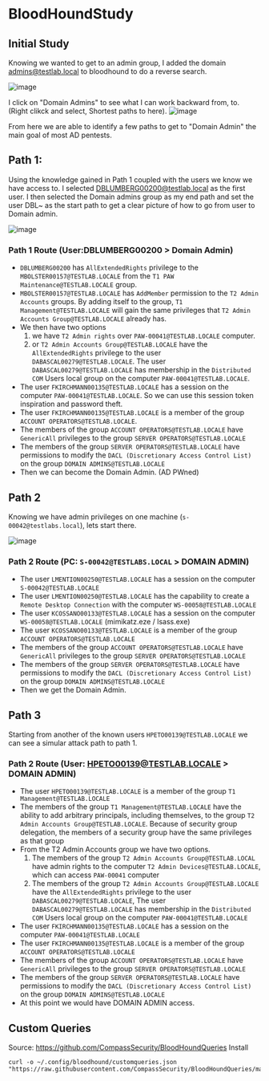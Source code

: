 # BloodHoundStudy

## Initial Study
Knowing we wanted to get to an admin group, I added the domain admins@testlab.local to bloodhound to do a reverse search. 

![image](https://github.com/AssassinUKG/BloodHoundStudy/assets/5285547/b7d2799e-b2ce-45bd-9425-5e5183f38184)

I click on "Domain Admins" to see what I can work backward from, to. (Right clikck and select, Shortest paths to here). 
![image](https://github.com/AssassinUKG/BloodHoundStudy/assets/5285547/f6fef898-712c-494f-b7ac-4d6d707171e7)

From here we are able to identify a few paths to get to "Domain Admin" the main goal of most AD pentests.

## Path 1:
Using the knowledge gained in Path 1 coupled with the users we know we have access to. I selected DBLUMBERG00200@testlab.local as the first user. 
I then selected the Domain admins group as my end path and set the user DBL~ as the start path to get a clear picture of how to go from user to Domain admin. 

![image](https://github.com/AssassinUKG/BloodHoundStudy/assets/5285547/4b5b1074-bbfe-4fc6-a41b-af4882e1ba73)

### Path 1 Route (User:DBLUMBERG00200 > Domain Admin)
- `DBLUMBERG00200` has `AllExtendedRights` privilege to the `MBOLSTER00157@TESTLAB.LOCALE` from the `T1 PAW Maintenance@TESTLAB.LOCALE` group.   
- `MBOLSTER00157@TESTLAB.LOCALE` has `AddMember` permission to the `T2 Admin Accounts` groups. By adding itself to the group, `T1 Management@TESTLAB.LOCALE` will gain the same privileges that `T2 Admin Accounts Group@TESTLAB.LOCALE` already has.    
- We then have two options
   1. we have `T2 Admin rights` over `PAW-00041@TESTLAB.LOCALE` computer.
   2.  or `T2 Admin Accounts Group@TESTLAB.LOCALE` have the `AllExtendedRights` privilege to the user `DABASCAL00279@TESTLAB.LOCALE`. The user `DABASCAL00279@TESTLAB.LOCALE` has membership in the `Distributed COM` Users local group on the computer `PAW-00041@TESTLAB.LOCALE`.    
- The user `FKIRCHMANN00135@TESTLAB.LOCALE` has a session on the computer `PAW-00041@TESTLAB.LOCALE`. So we can use this session token inspiration and password theft.   
- The user `FKIRCHMANN00135@TESTLAB.LOCALE` is a member of the group `ACCOUNT OPERATORS@TESTLAB.LOCALE`.    
- The members of the group `ACCOUNT OPERATORS@TESTLAB.LOCALE` have `GenericAll` privileges to the group `SERVER OPERATORS@TESTLAB.LOCALE`  
- The members of the group `SERVER OPERATORS@TESTLAB.LOCALE` have permissions to modify the `DACL (Discretionary Access Control List)` on the group `DOMAIN ADMINS@TESTLAB.LOCALE`   
- Then we can become the Domain Admin. (AD PWned)

## Path 2
Knowing we have admin privileges on one machine (`s-00042@testlabs.local`), lets start there. 

![image](https://github.com/AssassinUKG/BloodHoundStudy/assets/5285547/97438d18-5697-4c5d-a4c3-d773ed353ac9)

### Path 2 Route (PC: `S-00042@TESTLABS.LOCAL` > DOMAIN ADMIN)
- The user `LMENTION00250@TESTLAB.LOCALE` has a session on the computer `S-00042@TESTLAB.LOCALE`
- The user `LMENTION00250@TESTLAB.LOCALE` has the capability to create a `Remote Desktop Connection` with the computer `WS-00058@TESTLAB.LOCALE`
- The user `KCOSSANO00133@TESTLAB.LOCALE` has a session on the computer `WS-00058@TESTLAB.LOCALE` (mimikatz.eze / lsass.exe)
- The user `KCOSSANO00133@TESTLAB.LOCALE` is a member of the group `ACCOUNT OPERATORS@TESTLAB.LOCALE`
- The members of the group `ACCOUNT OPERATORS@TESTLAB.LOCALE` have `GenericAll` privileges to the group `SERVER OPERATORS@TESTLAB.LOCALE`
- The members of the group `SERVER OPERATORS@TESTLAB.LOCALE` have permissions to modify the `DACL (Discretionary Access Control List)` on the group `DOMAIN ADMINS@TESTLAB.LOCALE`
- Then we get the Domain Admin.

## Path 3
Starting from another of the known users `HPETO00139@TESTLAB.LOCALE` we can see a simular attack path to path 1. 

### Path 2 Route (User: HPETO00139@TESTLAB.LOCALE > DOMAIN ADMIN)
- The user `HPETO00139@TESTLAB.LOCALE` is a member of the group `T1 Management@TESTLAB.LOCALE`
- The members of the group `T1 Management@TESTLAB.LOCALE` have the ability to add arbitrary principals, including themselves, to the group `T2 Admin Accounts Group@TESTLAB.LOCALE`. Because of security group delegation, the members of a security group have the same privileges as that group
- From the T2 Admin Accounts group we have two options.
   1. The members of the group `T2 Admin Accounts Group@TESTLAB.LOCAL` have admin rights to the computer `T2 Admin Devices@TESTLAB.LOCALE`, which can access `PAW-00041` computer
   2. The members of the group `T2 Admin Accounts Group@TESTLAB.LOCALE` have the `AllExtendedRights` privilege to the user `DABASCAL00279@TESTLAB.LOCALE`, The user `DABASCAL00279@TESTLAB.LOCALE` has membership in the `Distributed COM` Users local group on the computer `PAW-00041@TESTLAB.LOCALE`
- The user `FKIRCHMANN00135@TESTLAB.LOCALE` has a session on the computer `PAW-00041@TESTLAB.LOCALE`
- The user `FKIRCHMANN00135@TESTLAB.LOCALE` is a member of the group `ACCOUNT OPERATORS@TESTLAB.LOCALE`
- The members of the group `ACCOUNT OPERATORS@TESTLAB.LOCALE` have `GenericAll` privileges to the group `SERVER OPERATORS@TESTLAB.LOCALE`
- The members of the group `SERVER OPERATORS@TESTLAB.LOCALE` have permissions to modify the `DACL (Discretionary Access Control List)` on the group `DOMAIN ADMINS@TESTLAB.LOCALE`
- At this point we would have DOMAIN ADMIN access.

## Custom Queries
Source: https://github.com/CompassSecurity/BloodHoundQueries
Install
```
curl -o ~/.config/bloodhound/customqueries.json "https://raw.githubusercontent.com/CompassSecurity/BloodHoundQueries/master/BloodHound_Custom_Queries/customqueries.json"
```


